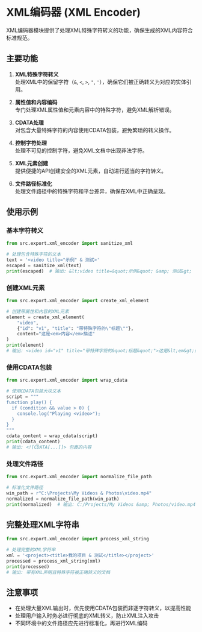 # XML编码器 (XML Encoder)

XML编码器模块提供了处理XML特殊字符转义的功能，确保生成的XML内容符合标准规范。

## 主要功能

1. **XML特殊字符转义**  
   处理XML中的保留字符（`&`, `<`, `>`, `"`, `'`），确保它们被正确转义为对应的实体引用。

2. **属性值和内容编码**  
   专门处理XML属性值和元素内容中的特殊字符，避免XML解析错误。

3. **CDATA处理**  
   对包含大量特殊字符的内容使用CDATA包装，避免繁琐的转义操作。

4. **控制字符处理**  
   处理不可见的控制字符，避免XML文档中出现非法字符。

5. **XML元素创建**  
   提供便捷的API创建安全的XML元素，自动进行适当的字符转义。

6. **文件路径标准化**  
   处理文件路径中的特殊字符和平台差异，确保在XML中正确呈现。

## 使用示例

### 基本字符转义

```python
from src.export.xml_encoder import sanitize_xml

# 处理包含特殊字符的文本
text = '<video title="示例" & 测试>'
escaped = sanitize_xml(text)
print(escaped)  # 输出: &lt;video title=&quot;示例&quot; &amp; 测试&gt;
```

### 创建XML元素

```python
from src.export.xml_encoder import create_xml_element

# 创建带属性和内容的XML元素
element = create_xml_element(
    "video", 
    {"id": "v1", "title": "带特殊字符的\"标题\""},
    content="这是<em>内容</em>描述"
)
print(element)
# 输出: <video id="v1" title="带特殊字符的&quot;标题&quot;">这是&lt;em&gt;内容&lt;/em&gt;描述</video>
```

### 使用CDATA包装

```python
from src.export.xml_encoder import wrap_cdata

# 使用CDATA包装大块文本
script = """
function play() {
  if (condition && value > 0) {
    console.log("Playing <video>");
  }
}
"""
cdata_content = wrap_cdata(script)
print(cdata_content)
# 输出: <![CDATA[...]]> 包裹的内容
```

### 处理文件路径

```python
from src.export.xml_encoder import normalize_file_path

# 标准化文件路径
win_path = r"C:\Projects\My Videos & Photos\video.mp4"
normalized = normalize_file_path(win_path)
print(normalized)  # 输出: C:/Projects/My Videos &amp; Photos/video.mp4
```

## 完整处理XML字符串

```python
from src.export.xml_encoder import process_xml_string

# 处理完整的XML字符串
xml = '<project><title>我的项目 & 测试</title></project>'
processed = process_xml_string(xml)
print(processed)
# 输出: 带有XML声明且特殊字符被正确转义的文档
```

## 注意事项

- 在处理大量XML输出时，优先使用CDATA包装而非逐字符转义，以提高性能
- 处理用户输入时务必进行彻底的XML转义，防止XML注入攻击
- 不同环境中的文件路径应先进行标准化，再进行XML编码 